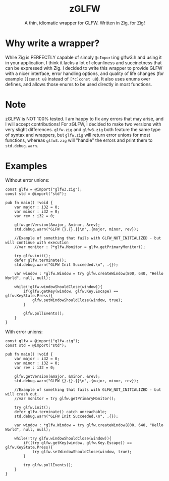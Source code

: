 <h1 align="center">zGLFW</h1>
<p align="center">A thin, idiomatic wrapper for GLFW. Written in Zig, for Zig!</p>

# Why write a wrapper?
While Zig is PERFECTLY capable of simply `@cImport`ing glfw3.h and using it in your application, I think it lacks a lot of cleanliness and succinctness that can be expressed with Zig. I decided to write this wrapper to provide GLFW with a nicer interface, error handling options, and quality of life changes (for example `[]const u8` instead of `[*c]const u8`). It also uses enums over defines, and allows those enums to be used directly in most functions.

# Note 
zGLFW is NOT 100% tested. I am happy to fix any errors that may arise, and I will accept contributions! For zGLFW, I decided to make two versions with very slight differences. `glfw.zig` and `glfw3.zig` both feature the same type of syntax and wrappers, but `glfw.zig` will return error unions for most functions, whereas `glfw3.zig` will "handle" the errors and print them to `std.debug.warn`.

# Examples

Without error unions:
```zig
const glfw = @import("glfw3.zig");
const std = @import("std");

pub fn main() !void {
    var major : i32 = 0;
    var minor : i32 = 0;
    var rev : i32 = 0;

    glfw.getVersion(&major, &minor, &rev);
    std.debug.warn("GLFW {}.{}.{}\n",.{major, minor, rev}); 

    //Example of something that fails with GLFW_NOT_INITIALIZED - but will continue with execution
    //var monitor : ?*glfw.Monitor = glfw.getPrimaryMonitor();

    try glfw.init();
    defer glfw.terminate();
    std.debug.warn("GLFW Init Succeeded.\n", .{});
    
    var window : *glfw.Window = try glfw.createWindow(800, 640, "Hello World", null, null);

    while(!glfw.windowShouldClose(window)){
        if(glfw.getKey(window, glfw.Key.Escape) == glfw.KeyState.Press){
            glfw.setWindowShouldClose(window, true);
        }

        glfw.pollEvents();
    }
}
```

With error unions:
```zig
const glfw = @import("glfw.zig");
const std = @import("std");

pub fn main() !void {
    var major : i32 = 0;
    var minor : i32 = 0;
    var rev : i32 = 0;

    glfw.getVersion(&major, &minor, &rev);
    std.debug.warn("GLFW {}.{}.{}\n",.{major, minor, rev}); 

    //Example of something that fails with GLFW_NOT_INITIALIZED - but will crash out.
    //var monitor = try glfw.getPrimaryMonitor();

    try glfw.init();
    defer glfw.terminate() catch unreachable;
    std.debug.warn("GLFW Init Succeeded.\n", .{});

    var window : *glfw.Window = try glfw.createWindow(800, 640, "Hello World", null, null);

    while(!try glfw.windowShouldClose(window)){       
        if((try glfw.getKey(window, glfw.Key.Escape)) == glfw.KeyState.Press){
            try glfw.setWindowShouldClose(window, true);
        }

        try glfw.pollEvents();
    }
}
```
